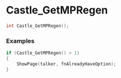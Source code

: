 # Castle_GetMPRegen

```cpp - C++
int Castle_GetMPRegen();
```

### Examples
```cpp - C++
if (Castle_GetMPRegen() > 1)
{
	ShowPage(talker, fnAlreadyHaveOption);
}
```
